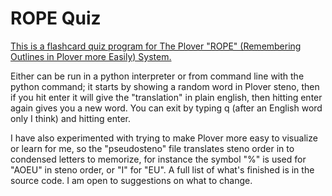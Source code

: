 <h1> ROPE Quiz </h1>

[This is a flashcard quiz program for The Plover "ROPE" 
(Remembering Outlines in Plover more Easily) System.](https://github.com/kburchfiel/rope)

Either can be run in a python interpreter or from command line with the python command;
it starts by showing a random word in Plover steno, then if you hit enter it will give the
"translation" in plain english, then hitting enter again gives you a new word.
You can exit by typing q (after an English word only I think) and hitting enter.

I have also experimented with trying to make Plover more easy to visualize or learn for me, so
the "pseudosteno" file translates steno order in to condensed letters to memorize, for instance
the symbol "%" is used for "AOEU" in steno order, or "I" for "EU". A full list of what's finished
is in the source code. I am open to suggestions on what to change.
